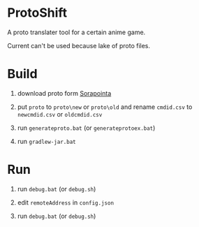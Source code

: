 # ProtoShift

A proto translater tool for a certain anime game.

Current can't be used because lake of proto files.

# Build

1. download proto form [Sorapointa](https://github.com/Sorapointa/Sorapointa-Protos)

2. put `proto` to `proto\new` or `proto\old` and rename `cmdid.csv` to `newcmdid.csv` or `oldcmdid.csv`

3. run `generateproto.bat` (or `generateprotoex.bat`)

4. run `gradlew-jar.bat`

# Run

1. run `debug.bat` (or `debug.sh`)

2. edit `remoteAddress` in `config.json`

3. run `debug.bat` (or `debug.sh`)